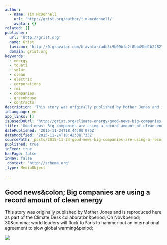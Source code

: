 ```yaml
---
author:
  - name: Tim McDonnell
    url: 'http://grist.org/author/tim-mcdonnell/'
    avatar: {}
related: []
publisher:
  url: 'http://grist.org'
  name: Grist
  favicon: 'http://0.gravatar.com/blavatar/adb3c9b09bfa2f8bb49bd1b2282757d4?s=16'
  domain: grist.org
keywords:
  - energy
  - touati
  - solar
  - clean
  - electric
  - corporations
  - rmi
  - companies
  - greenhouse
  - contracts
description: 'This story was originally published by Mother Jones and is reproduced here as part of the Climate Desk collaboration. On Nov. 30, world leaders will flock to Paris to hammer out an international agreement to slow global warming.'
inLanguage: en
app_links: []
isBasedOnUrl: 'http://grist.org/climate-energy/good-news-big-companies-are-using-a-record-amount-of-clean-energy/'
title: 'Good news: Big companies are using a record amount of clean energy'
datePublished: '2015-11-24T18:44:00.076Z'
dateModified: '2015-11-24T18:42:38.733Z'
sourcePath: _posts/2015-11-24-good-news-big-companies-are-using-a-record-amount-of-clean.md
published: true
inFeed: true
hasPage: false
inNav: false
_context: 'http://schema.org'
_type: MediaObject

---
```

<article style=""><h1>Good news&amp;colon; Big companies are using a record amount of clean energy</h1><p>This story was originally published by Mother Jones and is reproduced here as part of the Climate Desk collaboration&amp;period; On Nov&amp;period; 30&amp;comma; world leaders will flock to Paris to hammer out an international agreement to slow global warming&amp;period;</p><img src="https://i1.wp.com/grist.files.wordpress.com/2015/11/solar-panel-sunset.jpg?fit=440%2C330" /></article>